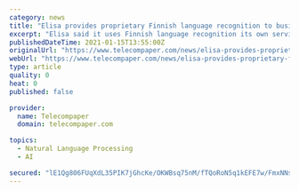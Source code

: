 ```yaml
---
category: news
title: "Elisa provides proprietary Finnish language recognition to business customers including YLE"
excerpt: "Elisa said it uses Finnish language recognition its own services and now offers this as a service to business customers, too.  It said its Finnish speech and text recognition provides organisations in Finland with the same opportunities to use automation and artificial intelligence that  have so far mostly benefited English"
publishedDateTime: 2021-01-15T13:55:00Z
originalUrl: "https://www.telecompaper.com/news/elisa-provides-proprietary-finnish-language-recognition-to-business-customers-including-yle--1368857"
webUrl: "https://www.telecompaper.com/news/elisa-provides-proprietary-finnish-language-recognition-to-business-customers-including-yle--1368857"
type: article
quality: 0
heat: 0
published: false

provider:
  name: Telecompaper
  domain: telecompaper.com

topics:
  - Natural Language Processing
  - AI

secured: "lE1Qg806FUqXdL35PIK7jGhcKe/OKWBsq75nM/fTQoRoN5q1kEFE7w/FmxNNsRWZNccRst8+4FVKzKP7Fgfkua+r1MvoI2as78gLxrVK0UVu+iWhbboX96qQaNfml85hV8L1eDYWEnDX2+vE+2ZnHH619GnPimi4GPfAxGpp/5qB3yh/64Sw9tw/nS5mXD63g/3igBA8t7gD8dPbpfuBLVNp05hXBp1KrsNcV9OHk/jWsyolKqae5Q3PW9T0DiWI+Mjme+c0XJZ2sSMS3ezAD2mLAKVsmwC1Rzn8p11PcMd/NGpoZg6LVSxCW8xLO6h39bBaDEa/+5BlhUOuxyHSL4IA/UDzIGrVKxker49kCJo=;qBByO9Ya5vCXsbVdxtlOmQ=="
---
```


